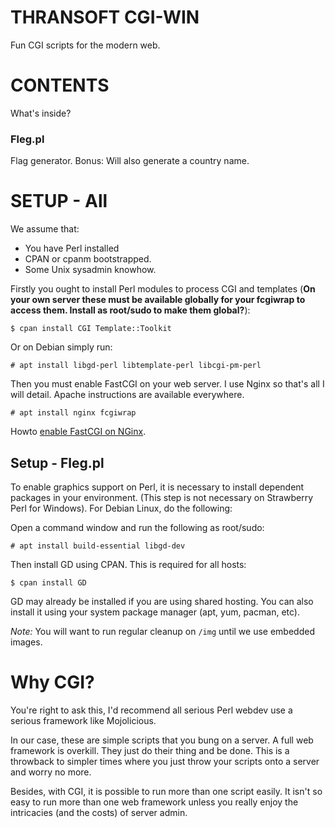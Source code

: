 THRANSOFT CGI-WIN
=========================
Fun CGI scripts for the modern web.

# CONTENTS
What's inside?

### Fleg.pl
Flag generator. Bonus: Will also generate a country name.

# SETUP - All
We assume that:
* You have Perl installed
* CPAN or cpanm bootstrapped.
* Some Unix sysadmin knowhow.

Firstly you ought to install Perl modules to process CGI and templates (**On your own server these must be available globally for your fcgiwrap to access them. Install as root/sudo to make them global?**):

```
$ cpan install CGI Template::Toolkit
```

Or on Debian simply run:

```
# apt install libgd-perl libtemplate-perl libcgi-pm-perl
```

Then you must enable FastCGI on your web server. I use Nginx so that's all I will detail. Apache instructions are available everywhere.

```
# apt install nginx fcgiwrap
```

Howto [enable FastCGI on NGinx](https://sleeplessbeastie.eu/2017/09/18/how-to-execute-cgi-scripts-using-fcgiwrap/).

## Setup - Fleg.pl
To enable graphics support on Perl, it is necessary to install dependent packages in your environment. (This step is not necessary on Strawberry Perl for Windows). For Debian Linux, do the following:

Open a command window and run the following as root/sudo:
```
# apt install build-essential libgd-dev
```

Then install GD using CPAN. This is required for all hosts:

```
$ cpan install GD
```

GD may already be installed if you are using shared hosting. You can also install it using your system package manager (apt, yum, pacman, etc).

*Note:* You will want to run regular cleanup on `/img` until we use embedded images.

# Why CGI?
You're right to ask this, I'd recommend all serious Perl webdev use a serious framework like Mojolicious.

In our case, these are simple scripts that you bung on a server. A full web framework is overkill. They just do their thing and be done. This is a throwback to simpler times where you just throw your scripts onto a server and worry no more.

Besides, with CGI, it is possible to run more than one script easily. It isn't so easy to run more than one web framework unless you really enjoy the intricacies (and the costs) of server admin.
